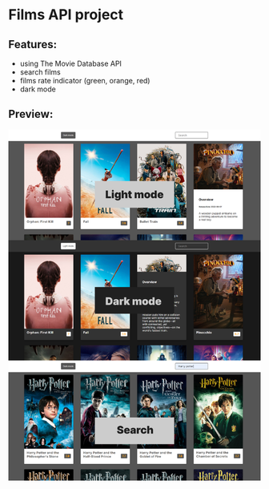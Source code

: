 # Films API project

## Features:

+ using The Movie Database API
+ search films
+ films rate indicator (green, orange, red)
+ dark mode

## Preview:
![Preview](https://github.com/RostyslavWeb/films_API_project/blob/master/index-films.jpg)
